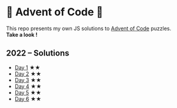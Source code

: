 # 🎄 Advent of Code 🎄

This repo presents my own JS solutions to [Advent of Code](https://adventofcode.com) puzzles.<br />
<b>Take a look !</b>

## 2022 – Solutions

- [Day 1](/2022/day-1/) ★★
- [Day 2](/2022/day-2/) ★★
- [Day 3](/2022/day-3/) ★★
- [Day 4](/2022/day-4/) ★★
- [Day 5](/2022/day-5/) ★★
- [Day 6](/2022/day-6/) ★★
